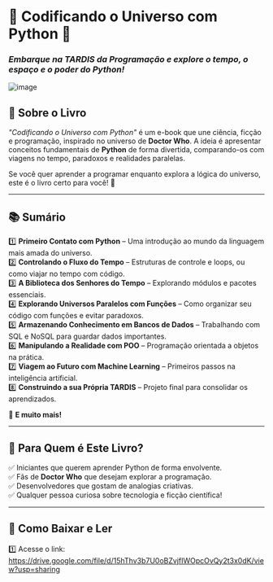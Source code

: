 # 📖 Codificando o Universo com Python 🚀  

### *Embarque na TARDIS da Programação e explore o tempo, o espaço e o poder do Python!*  

![image](https://github.com/user-attachments/assets/c243b37b-081e-4f29-9713-d53b3bf855fb)


## 📌 Sobre o Livro  

*"Codificando o Universo com Python"* é um e-book que une ciência, ficção e programação, inspirado no universo de **Doctor Who**. A ideia é apresentar conceitos fundamentais de **Python** de forma divertida, comparando-os com viagens no tempo, paradoxos e realidades paralelas.  

Se você quer aprender a programar enquanto explora a lógica do universo, este é o livro certo para você! 🌌  

---

## 📚 Sumário  

1️⃣ **Primeiro Contato com Python** – Uma introdução ao mundo da linguagem mais amada do universo.  
2️⃣ **Controlando o Fluxo do Tempo** – Estruturas de controle e loops, ou como viajar no tempo com código.  
3️⃣ **A Biblioteca dos Senhores do Tempo** – Explorando módulos e pacotes essenciais.  
4️⃣ **Explorando Universos Paralelos com Funções** – Como organizar seu código com funções e evitar paradoxos.  
5️⃣ **Armazenando Conhecimento em Bancos de Dados** – Trabalhando com SQL e NoSQL para guardar dados importantes.  
6️⃣ **Manipulando a Realidade com POO** – Programação orientada a objetos na prática.  
7️⃣ **Viagem ao Futuro com Machine Learning** – Primeiros passos na inteligência artificial.  
8️⃣ **Construindo a sua Própria TARDIS** – Projeto final para consolidar os aprendizados.  

📌 **E muito mais!**  

---

## 🎯 Para Quem é Este Livro?  

✅ Iniciantes que querem aprender Python de forma envolvente.  
✅ Fãs de **Doctor Who** que desejam explorar a programação.  
✅ Desenvolvedores que gostam de analogias criativas.  
✅ Qualquer pessoa curiosa sobre tecnologia e ficção científica!  

---

## 🚀 Como Baixar e Ler  

1️⃣ Acesse o link:  https://drive.google.com/file/d/15hThv3b7U0oBZvjfIWOpcOvQy2t3x0dK/view?usp=sharing
